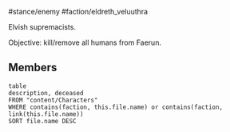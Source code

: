 #stance/enemy #faction/eldreth_veluuthra 

Elvish supremacists. 

Objective: kill/remove all humans from Faerun.

## Members
```dataview
table
description, deceased
FROM "content/Characters"
WHERE contains(faction, this.file.name) or contains(faction, link(this.file.name))
SORT file.name DESC
```

